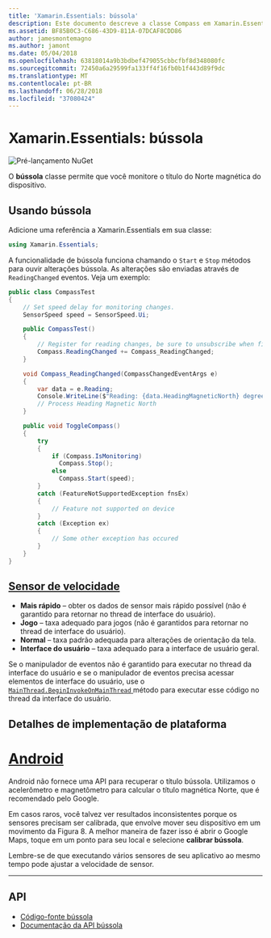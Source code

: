 ```yaml
---
title: 'Xamarin.Essentials: bússola'
description: Este documento descreve a classe Compass em Xamarin.Essentials, que permite que você monitore o título do Norte magnética do dispositivo.
ms.assetid: BF85B0C3-C686-43D9-811A-07DCAF8CDD86
author: jamesmontemagno
ms.author: jamont
ms.date: 05/04/2018
ms.openlocfilehash: 63818014a9b3bdbef479055cbbcfbf8d348080fc
ms.sourcegitcommit: 72450a6a29599fa133ff4f16fb0b1f443d89f9dc
ms.translationtype: MT
ms.contentlocale: pt-BR
ms.lasthandoff: 06/28/2018
ms.locfileid: "37080424"
---
```

# <a name="xamarinessentials-compass"></a>Xamarin.Essentials: bússola

![Pré-lançamento NuGet](~/media/shared/pre-release.png)

O **bússola** classe permite que você monitore o título do Norte magnética do dispositivo.

## <a name="using-compass"></a>Usando bússola

Adicione uma referência a Xamarin.Essentials em sua classe:

```csharp
using Xamarin.Essentials;
```

A funcionalidade de bússola funciona chamando o `Start` e `Stop` métodos para ouvir alterações bússola. As alterações são enviadas através de `ReadingChanged` eventos. Veja um exemplo:

```csharp
public class CompassTest
{
    // Set speed delay for monitoring changes.
    SensorSpeed speed = SensorSpeed.Ui;

    public CompassTest()
    {
        // Register for reading changes, be sure to unsubscribe when finished
        Compass.ReadingChanged += Compass_ReadingChanged;
    }

    void Compass_ReadingChanged(CompassChangedEventArgs e)
    {
        var data = e.Reading;
        Console.WriteLine($"Reading: {data.HeadingMagneticNorth} degrees");
        // Process Heading Magnetic North
    }

    public void ToggleCompass()
    {
        try
        {
            if (Compass.IsMonitoring)
              Compass.Stop();
            else
              Compass.Start(speed);
        }
        catch (FeatureNotSupportedException fnsEx)
        {
            // Feature not supported on device
        }
        catch (Exception ex)
        {
            // Some other exception has occured
        }
    }
}
```

## <a name="sensor-speedxrefxamarinessentialssensorspeed"></a>[Sensor de velocidade](xref:Xamarin.Essentials.SensorSpeed)

- **Mais rápido** – obter os dados de sensor mais rápido possível (não é garantido para retornar no thread de interface do usuário).
- **Jogo** – taxa adequado para jogos (não é garantidos para retornar no thread de interface do usuário).
- **Normal** – taxa padrão adequada para alterações de orientação da tela.
- **Interface do usuário** – taxa adequado para a interface de usuário geral.

Se o manipulador de eventos não é garantido para executar no thread da interface do usuário e se o manipulador de eventos precisa acessar elementos de interface do usuário, use o [ `MainThread.BeginInvokeOnMainThread` ](main-thread.md) método para executar esse código no thread da interface do usuário.

## <a name="platform-implementation-specifics"></a>Detalhes de implementação de plataforma

# <a name="androidtabandroid"></a>[Android](#tab/android)

Android não fornece uma API para recuperar o título bússola. Utilizamos o acelerômetro e magnetômetro para calcular o título magnética Norte, que é recomendado pelo Google. 

Em casos raros, você talvez ver resultados inconsistentes porque os sensores precisam ser calibrada, que envolve mover seu dispositivo em um movimento da Figura 8. A melhor maneira de fazer isso é abrir o Google Maps, toque em um ponto para seu local e selecione **calibrar bússola**.

Lembre-se de que executando vários sensores de seu aplicativo ao mesmo tempo pode ajustar a velocidade de sensor.

--------------

## <a name="api"></a>API

- [Código-fonte bússola](https://github.com/xamarin/Essentials/tree/master/Xamarin.Essentials/Compass)
- [Documentação da API bússola](xref:Xamarin.Essentials.Compass)
